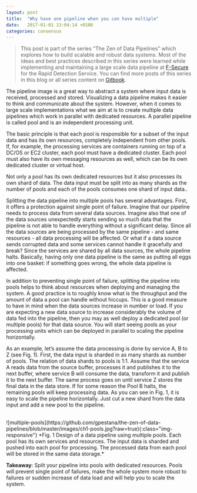 ```yaml
---
layout: post
title:  "Why have one pipeline when you can have multiple"
date:   2017-01-01 13:04:14 +0100
categories: consensus
---
```


> This post is part of the series “The Zen of Data Pipelines” which explores how to build scalable and robust data systems. Most of the ideas and best practices described in this series were learned while implementing and maintaining a large scale data pipeline at
[F-Secure](https://www.f-secure.com/en) for the Rapid Detection Service. You can find more posts of this series in this blog or all series content on [Gitbook](https://app.gitbook.com/o/pRmOAeaSI6yinudB5HeK/s/-Le1AERfaHFo3s3yrjVJ/).

The pipeline image is a great way to abstract a system where input data is received, processed and stored. Visualizing a data pipeline makes it easier to think and communicate about the system. However, when it comes to large scale implementations what we aim at is to create multiple data pipelines which work in parallel with dedicated resources. A parallel pipeline is called pool and is an independent processing unit.

The basic principle is that each pool is responsible for a subset of the input data and has its own resources, completely independent from other pools. If, for example, the processing services are containers running on top of a DC/OS or EC2 cluster, each pool must have a dedicated cluster. Each pool must also have its own messaging resources as well, which can be its own dedicated cluster or virtual host.

Not only a pool has its own dedicated resources but it also processes its own shard of data. The data input must be split into as many shards as the number of pools and each of the pools consumes one shard of input data..

Splitting the data pipeline into multiple pools has several advantages. First, it offers a protection against single point of failure. Imagine that our pipeline needs to process data from several data sources. Imagine also that one of the data sources unexpectedly starts sending so much data that the pipeline is not able to handle everything without a significant delay. Since all the data sources are being processed by the same pipeline - and same resources - all data processing will be affected. Or what if a data source sends corrupted data and some services cannot handle it gracefully and break? Since the services are shared by all data sources, the whole pipeline halts. Basically, having only one data pipeline is the same as putting all eggs into one basket: if something goes wrong, the whole data pipeline is affected.

In addition to preventing single point of failure, splitting the pipeline into pools helps to think about resources when deploying and managing the system. A good practice is to roughly know what is the throughput and the amount of data a pool can handle without hiccups. This is a good measure to have in mind when the data sources increase in number or load. If you are expecting a new data source to increase considerably the volume of data fed into the pipeline, then you may as well deploy a dedicated pool (or multiple pools) for that data source. You will start seeing pools as your processing units which can be deployed in parallel to scaling the pipeline horizontally.

As an example, let’s assume the data processing is done by service A, B to Z (see Fig. 1). First, the data input is sharded in as many shards as number of pools. The relation of data shards to pools is 1:1. Assume that the service A reads data from the source buffer, processes it and publishes it to the next buffer, where service B will consume the data, transform it and publish it to the next buffer. The same process goes on until service Z stores the final data in the data store. If for some reason the Pool B halts, the remaining pools will keep processing data. As you can see in Fig. 1, it is easy to scale the pipeline horizontally. Just cut a new shard from the data input and add a new pool to the pipeline.

<br>
![multiple-pools](https://github.com/gpestana/the-zen-of-data-pipelines/blob/master/images/ch1-pools.jpg?raw=true){:class="img-responsive"}
*Fig. 1 Design of a data pipeline using multiple pools. Each pool has its own services and resources. The input data is sharded and pushed into each pool for processing. The processed data from each pool will be stored in the same data storage.*

**Takeaway**: Split your pipeline into pools with dedicated resources. Pools will prevent single point of failures, make the whole system more robust to failures or sudden increase of data load and will help you to scale the system.
